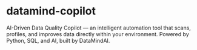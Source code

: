 # datamind-copilot
AI-Driven Data Quality Copilot — an intelligent automation tool that scans, profiles, and improves data directly within your environment. Powered by Python, SQL, and AI, built by DataMindAI.
